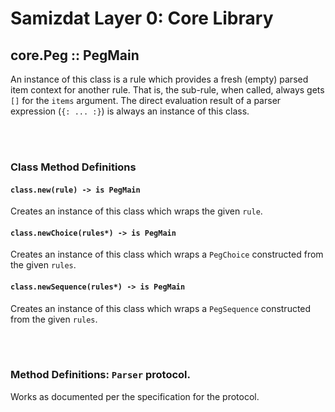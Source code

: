 Samizdat Layer 0: Core Library
==============================

core.Peg :: PegMain
-------------------

An instance of this class is a rule which provides a fresh (empty)
parsed item context for another rule. That is, the sub-rule, when called,
always gets `[]` for the `items` argument. The direct evaluation result of a
parser expression (`{: ... :}`) is always an instance of this class.


<br><br>
### Class Method Definitions

#### `class.new(rule) -> is PegMain`

Creates an instance of this class which wraps the given `rule`.

#### `class.newChoice(rules*) -> is PegMain`

Creates an instance of this class which wraps a `PegChoice` constructed
from the given `rules`.

#### `class.newSequence(rules*) -> is PegMain`

Creates an instance of this class which wraps a `PegSequence` constructed
from the given `rules`.

<br><br>
### Method Definitions: `Parser` protocol.

Works as documented per the specification for the protocol.
